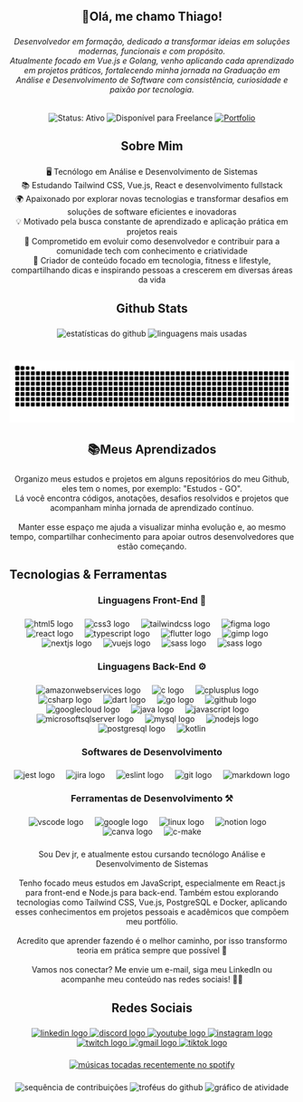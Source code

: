 <h2 align="center">🌌​Olá, me chamo Thiago!</h2>

###

<h6 align="center">Desenvolvedor em formação, dedicado a transformar ideias em soluções modernas, funcionais e com propósito.<br>Atualmente focado em Vue.js e Golang, venho aplicando cada aprendizado em projetos práticos, fortalecendo minha jornada na Graduação em Análise e Desenvolvimento de Software com consistência, curiosidade e paixão por tecnologia.</h6>

###

<div align="center">
  <img src="https://img.shields.io/badge/Status-Ativo-brightgreen?style=flat&logo=github" alt="Status: Ativo" />
  <img src="https://img.shields.io/badge/Freelance-Sim-blue?style=flat&logo=linkedin" alt="Disponível para Freelance" />
  <a href="https://portfoliothiagomtertu.netlify.app/" target="_blank">
    <img src="https://img.shields.io/badge/Portfolio-Pronto-green?style=flat&logo=vercel" alt="Portfolio" />
  </a>
</div>


###

<h2 align="center">Sobre Mim</h2>

###

<p align="center">🖥️ Tecnólogo em Análise e Desenvolvimento de Sistemas<br>📚 Estudando Tailwind CSS, Vue.js, React e desenvolvimento fullstack<br>🌍 Apaixonado por explorar novas tecnologias e transformar desafios em soluções de software eficientes e inovadoras<br>💡 Motivado pela busca constante de aprendizado e aplicação prática em projetos reais<br>🚀 Comprometido em evoluir como desenvolvedor e contribuir para a comunidade tech com conhecimento e criatividade<br>🎥 Criador de conteúdo focado em tecnologia, fitness e lifestyle, compartilhando dicas e inspirando pessoas a crescerem em diversas áreas da vida</p>

###

<h2 align="center">Github Stats</h2>

###

<div align="center">
  <img src="https://github-readme-stats.vercel.app/api?username=Thiago-Tertuliano&hide_title=false&hide_rank=false&show_icons=true&include_all_commits=true&count_private=false&disable_animations=false&theme=dark&locale=pt-br&hide_border=false&cache_seconds=100" height="200" alt="estatísticas do github"  />
  <img src="https://github-readme-stats.vercel.app/api/top-langs?username=Thiago-Tertuliano&locale=pt-br&hide_title=false&layout=compact&card_width=320&langs_count=15&theme=dark&hide_border=false&exclude_repo=Thiago-Tertuliano,Thiago-Tertuliano.github.io" height="200" alt="linguagens mais usadas"  />
</div>

###

<br clear="both">

<img src="https://raw.githubusercontent.com/Thiago-Tertuliano/Thiago-Tertuliano/output/snake.svg" alt="animação do snake" />

###

<h2 align="center">📚​Meus Aprendizados</h2>

###

<p align="center">Organizo meus estudos e projetos em alguns repositórios do meu Github, eles tem o nomes, por exemplo: "Estudos - GO".<br>Lá você encontra códigos, anotações, desafios resolvidos e projetos que acompanham minha jornada de aprendizado contínuo.<br><br>Manter esse espaço me ajuda a visualizar minha evolução e, ao mesmo tempo, compartilhar conhecimento para apoiar outros desenvolvedores que estão começando.</p>

###

<h2 align="left">Tecnologias & Ferramentas</h2>

###

<h3 align="center">Linguagens Front-End 🎨​</h3>

###

<div align="center">
  <img src="https://cdn.jsdelivr.net/gh/devicons/devicon/icons/html5/html5-original.svg" height="25" alt="html5 logo"  />
  <img width="12" />
  <img src="https://cdn.jsdelivr.net/gh/devicons/devicon/icons/css3/css3-original.svg" height="25" alt="css3 logo"  />
  <img width="12" />
  <img src="https://cdn.jsdelivr.net/gh/devicons/devicon/icons/tailwindcss/tailwindcss-original-wordmark.svg" height="25" alt="tailwindcss logo"  />
  <img width="12" />
  <img src="https://cdn.jsdelivr.net/gh/devicons/devicon/icons/figma/figma-original.svg" height="25" alt="figma logo"  />
  <img width="12" />
  <img src="https://cdn.jsdelivr.net/gh/devicons/devicon/icons/react/react-original.svg" height="25" alt="react logo"  />
  <img width="12" />
  <img src="https://cdn.jsdelivr.net/gh/devicons/devicon/icons/typescript/typescript-original.svg" height="25" alt="typescript logo"  />
  <img width="12" />
  <img src="https://cdn.jsdelivr.net/gh/devicons/devicon/icons/flutter/flutter-original.svg" height="25" alt="flutter logo"  />
  <img width="12" />
  <img src="https://cdn.jsdelivr.net/gh/devicons/devicon/icons/gimp/gimp-original.svg" height="25" alt="gimp logo"  />
  <img width="12" />
  <img src="https://cdn.jsdelivr.net/gh/devicons/devicon/icons/nextjs/nextjs-original.svg" height="25" alt="nextjs logo"  />
  <img width="12" />
  <img src="https://cdn.jsdelivr.net/gh/devicons/devicon/icons/vuejs/vuejs-original.svg" height="25" alt="vuejs logo"  />
  <img width="12" />
  <img src="https://cdn.jsdelivr.net/gh/devicons/devicon/icons/sass/sass-original.svg" height="25" alt="sass logo"  />
  <img width="12" />
  <img src="https://cdn.jsdelivr.net/gh/devicons/devicon/icons/swift/swift-original.svg" height="25" alt="sass logo"  />
</div>

###

<h3 align="center">Linguagens Back-End ⚙️​</h3>

###

<div align="center">
  <img src="https://cdn.jsdelivr.net/gh/devicons/devicon/icons/amazonwebservices/amazonwebservices-line-wordmark.svg" height="25" alt="amazonwebservices logo"  />
  <img width="12" />
  <img src="https://cdn.jsdelivr.net/gh/devicons/devicon/icons/c/c-original.svg" height="25" alt="c logo"  />
  <img width="12" />
  <img src="https://cdn.jsdelivr.net/gh/devicons/devicon/icons/cplusplus/cplusplus-original.svg" height="25" alt="cplusplus logo"  />
  <img width="12" />
  <img src="https://cdn.jsdelivr.net/gh/devicons/devicon/icons/csharp/csharp-original.svg" height="25" alt="csharp logo"  />
  <img width="12" />
  <img src="https://cdn.jsdelivr.net/gh/devicons/devicon/icons/dart/dart-original.svg" height="25" alt="dart logo"  />
  <img width="12" />
  <img src="https://go.dev/images/go-logo-blue.svg" height="25" alt="go logo"  />
  <img width="12" />
  <img src="https://cdn.jsdelivr.net/gh/devicons/devicon/icons/github/github-original.svg" height="25" alt="github logo"  />
  <img width="12" />
  <img src="https://cdn.jsdelivr.net/gh/devicons/devicon/icons/googlecloud/googlecloud-original.svg" height="25" alt="googlecloud logo"  />
  <img width="12" />
  <img src="https://cdn.jsdelivr.net/gh/devicons/devicon/icons/java/java-original.svg" height="25" alt="java logo"  />
  <img width="12" />
  <img src="https://cdn.jsdelivr.net/gh/devicons/devicon/icons/javascript/javascript-original.svg" height="25" alt="javascript logo"  />
  <img width="12" />
  <img src="https://cdn.jsdelivr.net/gh/devicons/devicon/icons/microsoftsqlserver/microsoftsqlserver-plain.svg" height="25" alt="microsoftsqlserver logo"  />
  <img width="12" />
  <img src="https://cdn.jsdelivr.net/gh/devicons/devicon/icons/mysql/mysql-original.svg" height="25" alt="mysql logo"  />
  <img width="12" />
  <img src="https://cdn.jsdelivr.net/gh/devicons/devicon/icons/nodejs/nodejs-original.svg" height="25" alt="nodejs logo"  />
  <img width="12" />
  <img src="https://cdn.jsdelivr.net/gh/devicons/devicon/icons/postgresql/postgresql-original.svg" height="25" alt="postgresql logo"  />
  <img width="12" />
  <img src="https://cdn.jsdelivr.net/gh/devicons/devicon/icons/kotlin/kotlin-original.svg" height="25" alt="kotlin"  />
</div>

###

<h3 align="center">Softwares de Desenvolvimento</h3>

###

<div align="center">
  <img src="https://cdn.jsdelivr.net/gh/devicons/devicon/icons/jest/jest-plain.svg" height="25" alt="jest logo"  />
  <img width="12" />
  <img src="https://cdn.jsdelivr.net/gh/devicons/devicon/icons/jira/jira-original.svg" height="25" alt="jira logo"  />
  <img width="12" />
  <img src="https://cdn.jsdelivr.net/gh/devicons/devicon/icons/eslint/eslint-original.svg" height="25" alt="eslint logo"  />
  <img width="12" />
  <img src="https://cdn.jsdelivr.net/gh/devicons/devicon/icons/git/git-original.svg" height="25" alt="git logo"  />
  <img width="12" />
  <img src="https://cdn.jsdelivr.net/gh/devicons/devicon/icons/markdown/markdown-original.svg" height="25" alt="markdown logo"  />
</div>

###

<h3 align="center">Ferramentas de Desenvolvimento ⚒️​</h3>

###

<div align="center">
  <img src="https://cdn.jsdelivr.net/gh/devicons/devicon/icons/vscode/vscode-original.svg" height="25" alt="vscode logo"  />
  <img width="12" />
  <img src="https://cdn.jsdelivr.net/gh/devicons/devicon/icons/google/google-original.svg" height="25" alt="google logo"  />
  <img width="12" />
  <img src="https://cdn.jsdelivr.net/gh/devicons/devicon/icons/linux/linux-original.svg" height="25" alt="linux logo"  />
  <img width="12" />
  <img src="https://cdn.jsdelivr.net/gh/devicons/devicon/icons/notion/notion-original.svg" height="25" alt="notion logo"  />
  <img width="12" />
  <img src="https://cdn.jsdelivr.net/gh/devicons/devicon/icons/canva/canva-original.svg" height="25" alt="canva logo"  />
  <img width="12" />
  <img src="https://cdn.jsdelivr.net/gh/devicons/devicon/icons/cmake/cmake-original.svg" height="25" alt="c-make"  />
</div>

###

<p align="center">Sou Dev jr, e atualmente estou cursando tecnólogo Análise e Desenvolvimento de Sistemas<br><br>Tenho focado meus estudos em JavaScript, especialmente em React.js para front-end e Node.js para back-end. Também estou explorando tecnologias como Tailwind CSS, Vue.js, PostgreSQL e Docker, aplicando esses conhecimentos em projetos pessoais e acadêmicos que compõem meu portfólio.<br><br>Acredito que aprender fazendo é o melhor caminho, por isso transformo teoria em prática sempre que possível 🚀<br><br>Vamos nos conectar? Me envie um e-mail, siga meu LinkedIn ou acompanhe meu conteúdo nas redes sociais! 💌✨</p>

###

<h2 align="center">Redes Sociais</h2>

###

<div align="center">
  <a href="https://www.linkedin.com/in/thiago-tertuliano" target="_blank">
    <img src="https://raw.githubusercontent.com/maurodesouza/profile-readme-generator/master/src/assets/icons/social/linkedin/default.svg" width="37" height="25" alt="linkedin logo"  />
  </a>
  <a href="https://discord.gg/qkFwnmE6yH" target="_blank">
    <img src="https://raw.githubusercontent.com/maurodesouza/profile-readme-generator/master/src/assets/icons/social/discord/default.svg" width="37" height="25" alt="discord logo"  />
  </a>
  <a href="https://www.youtube.com/channel/UCYbz6nv2oMZ3S_QPfZYO6UQ" target="_blank">
    <img src="https://raw.githubusercontent.com/maurodesouza/profile-readme-generator/master/src/assets/icons/social/youtube/default.svg" width="37" height="25" alt="youtube logo"  />
  </a>
  <a href="https://www.instagram.com/tthiagoficial_/" target="_blank">
    <img src="https://raw.githubusercontent.com/maurodesouza/profile-readme-generator/master/src/assets/icons/social/instagram/default.svg" width="37" height="25" alt="instagram logo"      />
  </a>
  <a href="https://www.twitch.tv/foguetada" target="_blank">
    <img src="https://raw.githubusercontent.com/maurodesouza/profile-readme-generator/master/src/assets/icons/social/twitch/default.svg" width="37" height="25" alt="twitch logo"  />
  </a>
  <a href="mailto:thiagomatostertuliano@gmail.com" target="_blank">
    <img src="https://raw.githubusercontent.com/maurodesouza/profile-readme-generator/master/src/assets/icons/social/gmail/default.svg" width="37" height="25" alt="gmail logo"  />
  </a>
  <a href="https://www.tiktok.com/@thiagotertu" target="_blank">
    <img src="https://raw.githubusercontent.com/maurodesouza/profile-readme-generator/master/src/assets/icons/social/tiktok/default.svg" width="37" height="25" alt="tiktok logo"  />
  </a>
</div>

###

<!-- Medium Posts - Comentado até ter uma conta Medium ativa -->
<!--
<div align="center" style="width: 100%">
  <a target="_blank" href="https://github-readme-medium-recent-article.vercel.app/medium/@thiagomatosdev/0">
    <img style="width: 100%" src="https://github-readme-medium-recent-article.vercel.app/medium/@thiagomatosdev/0" alt="Medium post 1"  />
  </a>
  <a target="_blank" href="https://github-readme-medium-recent-article.vercel.app/medium/@thiagomatosdev/1">
    <img style="width: 100%" src="https://github-readme-medium-recent-article.vercel.app/medium/@thiagomatosdev/1" alt="Medium post 2"  />
  </a>
  <a target="_blank" href="https://github-readme-medium-recent-article.vercel.app/medium/@thiagomatosdev/2">
    <img style="width: 100%" src="https://github-readme-medium-recent-article.vercel.app/medium/@thiagomatosdev/2" alt="Medium post 3"  />
  </a>
</div>
-->

###

<div align="center">
  <a href="https://open.spotify.com/user/22c4b6kifzqzgm26z4sxzmyiq">
    <img src="https://spotify-recently-played-readme.vercel.app/api?user=22c4b6kifzqzgm26z4sxzmyiq&count=5&unique=true" alt="músicas tocadas recentemente no spotify"  />
  </a>
</div>

###

<div align="center">
  <img src="https://streak-stats.demolab.com/?user=Thiago-Tertuliano&locale=pt-br&mode=daily&theme=tokyonight&hide_border=false&border_radius=5&order=3" height="150" alt="sequência de contribuições"  />
  <img src="https://github-profile-trophy.vercel.app?username=Thiago-Tertuliano&theme=tokyonight&column=-1&row=1&margin-w=8&margin-h=8&no-bg=false&no-frame=false&order=4" height="150" alt="troféus do github"  />
  <img src="https://github-readme-activity-graph.vercel.app/graph?username=Thiago-Tertuliano&radius=16&theme=tokyo-night&area=true&order=5" height="300" alt="gráfico de atividade"  />
</div>

###
